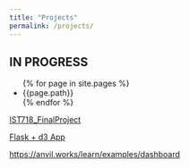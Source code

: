 ```yaml
---
title: "Projects"
permalink: /projects/
---
```


## IN PROGRESS

<ul>
    {% for page in site.pages %}
    <li>{{page.path}}</li>
    {% endfor %} 
</ul>

[IST718_FinalProject](https://danielcaraway.github.io/support_material/IST718_FinalProject.md)

[Flask + d3 App](https://ist718031230.herokuapp.com/)

https://anvil.works/learn/examples/dashboard

